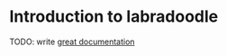 # Introduction to labradoodle

TODO: write [great documentation](http://jacobian.org/writing/what-to-write/)
